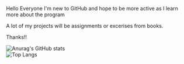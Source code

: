 Hello Everyone 
I'm new to GitHub and hope to be more active as I
learn more about the program

A lot of my projects will be assignments or excerises 
from books.

Thanks!!

![Anurag's GitHub stats](https://github-readme-stats.vercel.app/api?username=tellyouwhatttt&show_icons=true&theme=github_dark)
<br>
![Top Langs](https://github-readme-stats.vercel.app/api/top-langs/?username=tellyouwhatttt&theme=github_dark)
<br>

